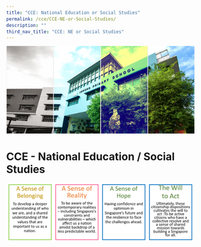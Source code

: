 ```yaml
---
title: "CCE: National Education or Social Studies"
permalink: /cce/CCE-NE-or-Social-Studies/
description: ""
third_nav_title: "CCE: NE or Social Studies"
---
```

![](/images/Banner.png)

CCE - National Education / Social Studies
=========================================

![](/images/NEe.png)